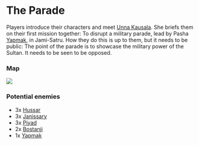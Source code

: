# The Parade
Players introduce their characters and meet [Unna Kausala](../../../../people/kasharites/unna_kausala). She briefs them on their first mission together: To disrupt a military parade, lead by Pasha [Yapmak](../../../../people/kasharites/yapmak), in Jami-Satru. How they do this is up to them, but it needs to be public: The point of the parade is to showcase the military power of the Sultan. It needs to be seen to be opposed.

### Map
![](map.png)
### Potential enemies
- 3x [Hussar](../../stats/mobs/hussar)
- 3x [Janissary](../../stats/mobs/janissary)
- 3x [Piyad](../../stats/mobs/piyad)
- 2x [Bostanji](../../stats/mobs/bostanji)
- 1x [Yapmak](../../stats/characters/yapmak)
